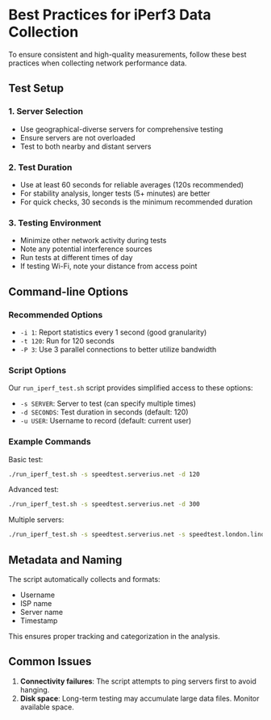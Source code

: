 # Best Practices for iPerf3 Data Collection

To ensure consistent and high-quality measurements, follow these best practices when collecting network performance data.

## Test Setup

### 1. Server Selection
- Use geographical-diverse servers for comprehensive testing
- Ensure servers are not overloaded
- Test to both nearby and distant servers

### 2. Test Duration
- Use at least 60 seconds for reliable averages (120s recommended)
- For stability analysis, longer tests (5+ minutes) are better
- For quick checks, 30 seconds is the minimum recommended duration

### 3. Testing Environment
- Minimize other network activity during tests
- Note any potential interference sources
- Run tests at different times of day
- If testing Wi-Fi, note your distance from access point

## Command-line Options

### Recommended Options
- `-i 1`: Report statistics every 1 second (good granularity)
- `-t 120`: Run for 120 seconds
- `-P 3`: Use 3 parallel connections to better utilize bandwidth

### Script Options

Our `run_iperf_test.sh` script provides simplified access to these options:
- `-s SERVER`: Server to test (can specify multiple times)
- `-d SECONDS`: Test duration in seconds (default: 120)
- `-u USER`: Username to record (default: current user)

### Example Commands

Basic test:
```bash
./run_iperf_test.sh -s speedtest.serverius.net -d 120
```

Advanced test:
```bash
./run_iperf_test.sh -s speedtest.serverius.net -d 300
```

Multiple servers:
```bash
./run_iperf_test.sh -s speedtest.serverius.net -s speedtest.london.linode.com -d 120
```

## Metadata and Naming

The script automatically collects and formats:
- Username
- ISP name
- Server name
- Timestamp

This ensures proper tracking and categorization in the analysis.

## Common Issues

1. **Connectivity failures**: The script attempts to ping servers first to avoid hanging.
2. **Disk space**: Long-term testing may accumulate large data files. Monitor available space.
